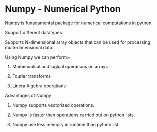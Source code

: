 # Numpy - Numerical Python

Numpy is funadamental package for numerical computations in python.

Support different datatypes.

Supports N-dimensional array objects that can be used for processing  multi-dimensional data.

Using Numpy we can perform:-

1) Mathematical and logical operations on arrays

2) Fourier transforms

3) Linera Algebra operations

Advantages of Numpy

1) Numpy supports vectorized operations.

2) Numpy is faster than operations carried out on python lists. 

3) Numpy use less memory in runtime than python list.
